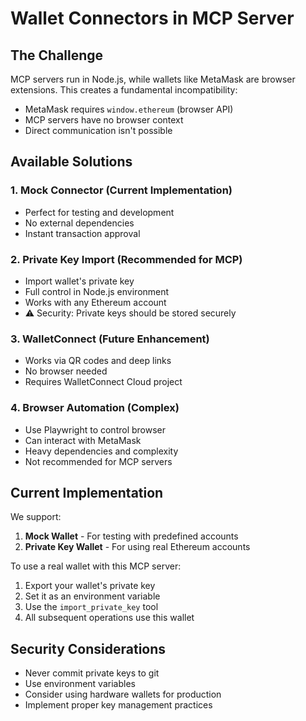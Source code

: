 # Wallet Connectors in MCP Server

## The Challenge

MCP servers run in Node.js, while wallets like MetaMask are browser extensions. This creates a fundamental incompatibility:
- MetaMask requires `window.ethereum` (browser API)
- MCP servers have no browser context
- Direct communication isn't possible

## Available Solutions

### 1. **Mock Connector** (Current Implementation)
- Perfect for testing and development
- No external dependencies
- Instant transaction approval

### 2. **Private Key Import** (Recommended for MCP)
- Import wallet's private key
- Full control in Node.js environment
- Works with any Ethereum account
- ⚠️ Security: Private keys should be stored securely

### 3. **WalletConnect** (Future Enhancement)
- Works via QR codes and deep links
- No browser needed
- Requires WalletConnect Cloud project

### 4. **Browser Automation** (Complex)
- Use Playwright to control browser
- Can interact with MetaMask
- Heavy dependencies and complexity
- Not recommended for MCP servers

## Current Implementation

We support:
1. **Mock Wallet** - For testing with predefined accounts
2. **Private Key Wallet** - For using real Ethereum accounts

To use a real wallet with this MCP server:
1. Export your wallet's private key
2. Set it as an environment variable
3. Use the `import_private_key` tool
4. All subsequent operations use this wallet

## Security Considerations

- Never commit private keys to git
- Use environment variables
- Consider using hardware wallets for production
- Implement proper key management practices